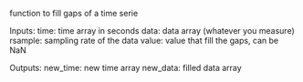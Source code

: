   function to fill gaps of a time serie
  
  Inputs:
      time: time array in seconds
      data: data array (whatever you measure)
      rsample: sampling rate of the data
      value: value that fill the gaps, can be NaN
      
  Outputs:
      new_time: new time array
      new_data: filled data array
